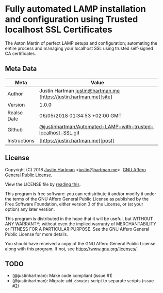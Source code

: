# Fully automated LAMP installation and configuration using Trusted localhost SSL Certificates

The Aston Martin of perfect LAMP setups and configuration; automating the entire process and managing your localhost SSL using trusted self-signed CA certificates. 

## Meta Data

| Meta         | Value                                                                 |
|--------------|-----------------------------------------------------------------------|
| Author       | Justin Hartman <justin@hartman.me> [https://justin.hartman.me][site]  |
| Version      | 1.0.0                                                                 |
| Realse Date  | 06/05/2018 01:34:53 +02:00 GMT                                        |
| Github       | [@justinhartman/Automated-LAMP-with-trusted-localhost-SSL.git][git]   |
| Instructions | [https://justin.hartman.me][post]                                     |

## License

Copyright (C) 2018 [Justin Hartman][site] <[justin@hartman.me][email]>. [GNU Affero General Public License][agpl].

View the LICENSE file by [reading this][license].

This program is free software: you can redistribute it and/or modify
it under the terms of the GNU Affero General Public License as
published by the Free Software Foundation, either version 3 of the
License, or (at your option) any later version.

This program is distributed in the hope that it will be useful,
but WITHOUT ANY WARRANTY; without even the implied warranty of
MERCHANTABILITY or FITNESS FOR A PARTICULAR PURPOSE. See the
GNU Affero General Public License for more details.

You should have received a copy of the GNU Affero General Public License
along with this program. If not, see <https://www.gnu.org/licenses/>.

## TODO

- (@justinhartman): Make code compliant (issue #1)
- (@justinhartman): Migrate `add_domains` script to separate scripts (issue #2)


[email]: mailto:justin@hartman.me?subject=Github+Contact
[agpl]: https://opensource.org/licenses/AGPL-3.0
[license]: LICENSE
[site]: https://justin.hartman.me
[post]: https://justin.hartman.me
[git]: https://github.com/justinhartman/Automated-LAMP-with-trusted-localhost-SSL.git
